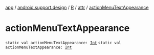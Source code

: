 [app](../../../index.md) / [android.support.design](../../index.md) / [R](../index.md) / [attr](index.md) / [actionMenuTextAppearance](./action-menu-text-appearance.md)

# actionMenuTextAppearance

`static val actionMenuTextAppearance: `[`Int`](https://kotlinlang.org/api/latest/jvm/stdlib/kotlin/-int/index.html)
`static val actionMenuTextAppearance: `[`Int`](https://kotlinlang.org/api/latest/jvm/stdlib/kotlin/-int/index.html)